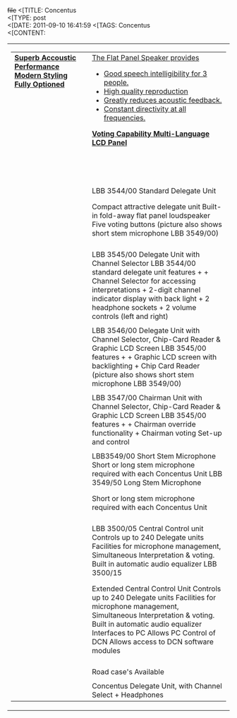 ~~file~~
<[TITLE: 	Concentus	
<[TYPE: 	post	
<[DATE: 	2011-09-10 16:41:59	
<[TAGS: 	Concentus	
<[CONTENT: 	

<table class="mainbody" cellspacing="0" cellpadding="10">
<tbody>
<tr>
<td>
<table width="100%" border="0" cellspacing="0" cellpadding="5">
<tbody>
<tr>
<td class="maintext" valign="top" height="295"><a href="http://congressrental.com.au/wp-content/uploads/2011/09/cm_concentus.jpg">
<strong>Superb Accoustic Performance Modern Styling
Fully Optioned</strong></td>
<td class="maintext" valign="top"><a href="http://congressrental.com.au/wp-content/uploads/2011/09/cont_2.jpg">
The Flat Panel Speaker provides

<ul>
	<li>Good speech intelligibility for 3 people.</li>
	<li>High quality reproduction</li>
	<li>Greatly reduces acoustic feedback.</li>
	<li>Constant directivity at all frequencies.</li>
</ul>
<strong>Voting Capability
Multi-Language LCD Panel</strong></td>
</tr>
<tr>
<td valign="top"></td>
<td class="maintext" valign="top"></td>
</tr>
<tr>
<td valign="top" width="36%">
<td class="maintext" valign="top" width="64%">
LBB
3544/00
Standard Delegate Unit

Compact attractive delegate unit
Built-in fold-away flat panel loudspeaker
Five voting buttons
(picture also shows short stem microphone LBB
3549/00)</td>
</tr>
<tr>
<td valign="top"></td>
<td valign="top"></td>
</tr>
<tr>
<td valign="top">
<td class="maintext" valign="top">LBB
3545/00
Delegate Unit with Channel Selector</span>
LBB 3544/00 standard delegate unit features +
+ Channel Selector for accessing interpretations
+ 2-digit channel indicator display with back light
+ 2 headphone sockets
+ 2 volume controls (left and right)</td>
</tr>
<tr>
<td></td>
<td class="maintext" valign="top"></td>
</tr>
<tr>
<td valign="top">
<td class="maintext" valign="top">LBB
3546/00
Delegate Unit with Channel Selector, Chip-Card Reader
&amp; Graphic LCD Screen </span>LBB 3545/00
features +
+ Graphic LCD screen with backlighting
+ Chip Card Reader
(picture also shows short stem microphone LBB
3549/00)</td>
</tr>
<tr>
<td valign="top"></td>
<td class="maintext" valign="top"></td>
</tr>
<tr>
<td valign="top">
<td class="maintext" valign="top">LBB
3547/00
Chairman Unit with Channel Selector, Chip-Card Reader
&amp; Graphic LCD Screen </span>LBB 3545/00
features +
+ Chairman override functionality
+ Chairman voting Set-up and control</td>
</tr>
<tr>
<td valign="top"></td>
<td class="maintext" valign="top"></td>
</tr>
<tr>
<td valign="top">
<td class="maintext" valign="top">LBB3549/00
Short Stem Microphone </span>Short or long stem
microphone required with each Concentus Unit
LBB 3549/50
Long Stem Microphone

Short or long stem microphone required with each
Concentus Unit</td>
</tr>
<tr>
<td valign="top"></td>
<td class="maintext" valign="top"></td>
</tr>
<tr>
<td valign="top">
<td class="maintext" valign="top">LBB
3500/05 </span>Central Control unit
Controls up to 240 Delegate units
Facilities for microphone management, Simultaneous
Interpretation &amp; voting.
Built in automatic audio equalizer
LBB 3500/15

Extended Central Control Unit
Controls up to 240 Delegate units
Facilities for microphone management, Simultaneous
Interpretation &amp; voting.
Built in automatic audio equalizer
Interfaces to PC
Allows PC Control of DCN
Allows access to DCN software modules</td>
</tr>
<tr>
<td valign="top"></td>
<td class="maintext" valign="top"></td>
</tr>
<tr>
<td valign="top">
<td class="subheading" valign="top">Road case's Available</td>
</tr>
<tr>
<td valign="top"></td>
<td class="maintext" valign="top"></td>
</tr>
<tr>
<td valign="top">
<td class="maintext" valign="top">
Concentus Delegate Unit, with Channel Select +
Headphones

</td>
</tr>
</tbody>
</table>
</td>
</tr>
</tbody>
</table>


